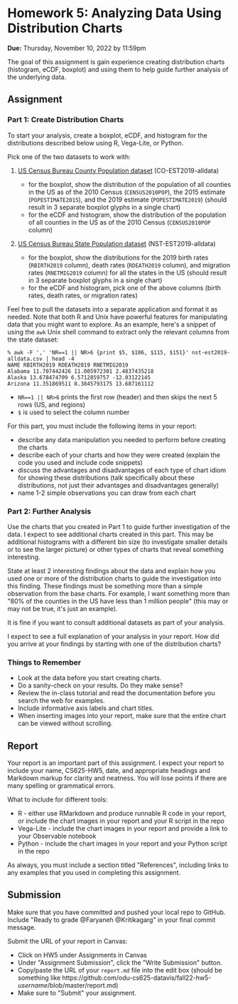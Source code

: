 # Homework 5: Analyzing Data Using Distribution Charts

**Due:** Thursday, November 10, 2022 by 11:59pm 

The goal of this assignment is gain experience creating distribution charts (histogram, eCDF, boxplot) and using them to help guide further analysis of the underlying data.

## Assignment

### Part 1: Create Distribution Charts

To start your analysis, create a boxplot, eCDF, and histogram for the distributions described below using R, Vega-Lite, or Python.

Pick one of the two datasets to work with:

1) [US Census Bureau County Population dataset](https://www.census.gov/data/datasets/time-series/demo/popest/2010s-counties-total.html#par_textimage_70769902) (CO-EST2019-alldata)
   * for the boxplot, show the distribution of the population of all counties in the US as of the 2010 Census (`CENSUS2010POP`), the 2015 estimate (`POPESTIMATE2015`), and the 2019 estimate (`POPESTIMATE2019`) (should result in 3 separate boxplot glyphs in a single chart)
   * for the eCDF and histogram, show the distribution of the population of all counties in the US as of the 2010 Census (`CENSUS2010POP` column)
   
2) [US Census Bureau State Population dataset](https://www.census.gov/data/tables/time-series/demo/popest/2010s-state-total.html#par_textimage) (NST-EST2019-alldata)
   * for the boxplot, show the distributions for the 2019 birth rates (`RBIRTH2019` column), death rates (`RDEATH2019` column), and migration rates (`RNETMIG2019` column) for all the states in the US (should result in 3 separate boxplot glyphs in a single chart)
   * for the eCDF and histogram, pick one of the above columns (birth rates, death rates, or migration rates)

Feel free to pull the datasets into a separate application and format it as needed.  Note that both R and Unix have powerful features for manipulating data that you might want to explore. As an example, here's a snippet of using the `awk` Unix shell command to extract only the relevant columns from the state dataset:
```
% awk -F ',' 'NR==1 || NR>6 {print $5, $106, $115, $151}' nst-est2019-alldata.csv | head -4
NAME RBIRTH2019 RDEATH2019 RNETMIG2019
Alabama 11.707442426 11.005972301 2.4837435218
Alaska 13.678474709 6.5712859757 -12.03122145
Arizona 11.351869511 8.3845793175 13.687161112
```
* `NR==1 || NR>6` prints the first row (header) and then skips the next 5 rows (US, and regions)
* `$` is used to select the column number

For this part, you must include the following items in your report:
* describe any data manipulation you needed to perform before creating the charts
* describe each of your charts and how they were created (explain the code you used and include code snippets)
* discuss the advantages and disadvantages of each type of chart idiom for showing these distributions (talk specifically about these distributions, not just their advantages and disadvantages generally)
* name 1-2 simple observations you can draw from each chart

### Part 2: Further Analysis

Use the charts that you created in Part 1 to guide further investigation of the data.  I expect to see additional charts created in this part.  This may be additional histograms with a different bin size (to investigate smaller details or to see the larger picture) or other types of charts that reveal something interesting. 

State at least 2 interesting findings about the data and explain how you used one or more of the distribution charts to guide the investigation into this finding. These findings must be something more than a simple observation from the base charts. For example, I want something more than "80% of the counties in the US have less than 1 million people" (this may or may not be true, it's just an example).

It is fine if you want to consult additional datasets as part of your analysis.

I expect to see a full explanation of your analysis in your report.  How did you arrive at your findings by starting with one of the distribution charts?

### Things to Remember
* Look at the data before you start creating charts.
* Do a sanity-check on your results.  Do they make sense? 
* Review the in-class tutorial and read the documentation before you search the web for examples.
* Include informative axis labels and chart titles.
* When inserting images into your report, make sure that the entire chart can be viewed without scrolling.

## Report

Your report is an important part of this assignment. I expect your report to include your name, CS625-HW5, date, and appropriate headings and Markdown markup for clarity and neatness. You will lose points if there are many spelling or grammatical errors. 

What to include for different tools:
* R - either use RMarkdown and produce runnable R code in your report, or include the chart images in your report and your R script in the repo
* Vega-Lite - include the chart images in your report and provide a link to your Observable notebook
* Python - include the chart images in your report and your Python script in the repo

As always, you must include a section titled "References", including links to any examples that you used in completing this assignment.

## Submission
Make sure that you have committed and pushed your local repo to GitHub.  Include "Ready to grade @Faryaneh @Kritikagarg" in your final commit message. 

Submit the URL of your report in Canvas:
* Click on HW5 under Assignments in Canvas
* Under "Assignment Submission", click the "Write Submission" button.
* Copy/paste the URL of your `report.md` file into the edit box (should be something like https<nolink>://github.com/odu-cs625-datavis/fall22-hw5-*username*/blob/master/report.md)
* Make sure to "Submit" your assignment.
